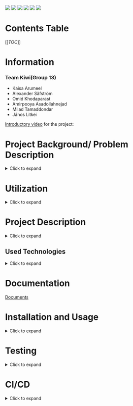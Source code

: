 <img src= "https://camo.githubusercontent.com/121f5000155889c0642b8a6b2a33a7f5fbe5c32d9133dac405ac269da15fcf94/68747470733a2f2f696d672e736869656c64732e696f2f62616467652f432532422532422d3030353939433f7374796c653d666f722d7468652d6261646765266c6f676f3d63253242253242266c6f676f436f6c6f723d7768697465">
<img src= "https://camo.githubusercontent.com/93c855ae825c1757f3426f05a05f4949d3b786c5b22d0edb53143a9e8f8499f6/68747470733a2f2f696d672e736869656c64732e696f2f62616467652f4a6176615363726970742d3332333333303f7374796c653d666f722d7468652d6261646765266c6f676f3d6a617661736372697074266c6f676f436f6c6f723d463744463145">
<img src= "https://camo.githubusercontent.com/9318a538d66a59bae54556fa490931939f442d6df8d48c4c819c360d709282d7/68747470733a2f2f696d672e736869656c64732e696f2f62616467652f41726475696e6f5f4944452d3030393739443f7374796c653d666f722d7468652d6261646765266c6f676f3d61726475696e6f266c6f676f436f6c6f723d7768697465">
<img src= "https://camo.githubusercontent.com/06c6858186510906c21d8c951168d55d976d7dfb9176ed6125c55b8a7de0baae/68747470733a2f2f696d672e736869656c64732e696f2f62616467652f4749542d4534344333303f7374796c653d666f722d7468652d6261646765266c6f676f3d676974266c6f676f436f6c6f723d7768697465">
<img src= "https://camo.githubusercontent.com/657329738460f56c758a29135bc198b08943183f5030a71776c2ea6050f5358e/68747470733a2f2f696d672e736869656c64732e696f2f62616467652f5376656c74652d3441344135353f7374796c653d666f722d7468652d6261646765266c6f676f3d7376656c7465266c6f676f436f6c6f723d464633453030">
<img src= "https://camo.githubusercontent.com/0fad77ddd85292b8800107c5a51df2f64ff5126a0fe6dfa1eb7d4977032918e2/68747470733a2f2f696d672e736869656c64732e696f2f62616467652f4e6f64652532306a732d3333393933333f7374796c653d666f722d7468652d6261646765266c6f676f3d6e6f6465646f746a73266c6f676f436f6c6f723d7768697465">


# Contents Table
[[_TOC_]]

# Information

### Team Kiwi(Group 13) 
- Kaisa Arumeel
- Alexander Säfström
- Omid Khodaparast
- Amirpooya Asadollahnejad
- Milad Tamaddondar
- János Litkei
 
[Introductory video](https://www.youtube.com/watch?v=9HAqAKBQyas) for the project:

# Project Background/ Problem Description
<details><summary>Click to expand</summary>

The need for efficient, cost-effective, and non-invasive monitoring solutions has become increasingly important in various industries. The monitoring system offers a reliable and accessible solution to security and environmental concerns. The system can be used in home security, industrial safety, parking assistance, environmental monitoring, retail analytics, and traffic management. The project builds on existing technologies and offers a customizable and expandable monitoring solution for different applications.

</details>

# Utilization
<details><summary>Click to expand</summary>

Despite the fact that the system is mainly designed for "Home Security", it has multiple other potential applications.
- Industrial safety: The system can detect objects in areas with heavy machinery and prevent accidents.
- Parking assistance: The system can detect the presence of vehicles and assist drivers in parking.
- Environmental monitoring: The system can detect changes in the environment and provide valuable insights.
- Retail analytics: The system can track the movement of customers and provide valuable data for businesses
- Traffic management: The system can detect and monitor traffic flow and help manage congestion.

</details>

# Project Description
<details><summary>Click to expand</summary>

This project aims to implement a monitoring system for a designated area or sector. The system employs two kinds of sensors: two ultrasonic sensors, a temperature sensor, and an actuator in the form of a servo motor, all of which are connected to a Wio Seeed Terminal, a microcontroller.

The core concept of the system involves mounting two ultrasonic sensors on top of a servo motor, which rotates the sensors to scan the designated area. These sensors transmit high-frequency sound waves and receive the corresponding echoes, thus detecting any objects that move within a specific radius of the sensors. The temperature sensor comes into play by measuring the temperature, which helps calculate the speed of sound in air. This information, in turn, assists in determining the amount of time in milliseconds to wait for the echo.

The servo motor is responsible for continuously monitoring its position in degrees, while the ultrasonic sensors passes the distance data it has recieved as a result of the ultrasoic wave transmission and reception to the microcontroller, the Wio Seeed Terminal, which then publishes this information over WiFi to the topic: KiWaveSonarData.

To provide a user-friendly interface, the front-end utilizes SvelteJS front-end framework and other JavaScript libraries to subscribe to the topic KiWaveSonarData. Upon receiving new information, the front-end parses and displays it in the form of a radar image that showcases the range and degree of any detected object relative to the sensors.

</details>

## Used Technologies
<details><summary>Click to expand</summary>

- C++
- JAVA SCRIPT
- FIGMA
- WIO SEEED TERMINAL 
- SERVO MOTOR
- ULTRASONIC SENSOR
- TEMPERATURE SENSOR

</details>

# Documentation 
[Documents](https://git.chalmers.se/courses/dit113/2023/group-13/kiwi/-/wikis/Home)

# Installation and Usage
<details><summary>Click to expand</summary>

## Introduction
<details><summary>Click to expand</summary>

This projetct builds a sonar using one Wio Seed Terminal (which is Arduino compatibale), two ultrasonic sensors, one temperature sensor, and one servo motor. These parts make up the hardware required to build the sonar. The hardware parts are controlled using a GUI made using SvelteJs frot-end framework. The project uses the MQTT protocol (which belongs to the Publish-Subscribe Architecture style ) to connect the GUI to the Wio Seeed Terminal.

</details>

## Working with Wio Terminal and the sensors
<details><summary>Click to expand</summary>

The Wio Seeed Terminal is an Arduino Compatibale microcontroller. This means that its manipulation is done using C++ programming language. To easily upload code on the Wio Seeed Terminal, you can use the [Arduino IDE](https://www.arduino.cc/en/software). There are libraries implemented for different sensors and also for the MQTT protocol in the SonarController directory.
    - `KiwiServo` library contains methods that are used to rotate the servo motor.
    - `KiwiTemp` contains methods that are used to manipulate the ultrasonic sensors
    - `KiwiTemp` contains methods that are used to manipulate the temperature sensor.
    - `KiwiMQTT` contains method that are used to manipulate the Wio Seeed Terminal to send information over the MQTT protocol.
    - Note that the `SonarController.ino` is the file containing the main code which is uploaded on the Wio Seeed Terminal. It contains the `void setup()` and the `void loop()` methods that are needed for the Wio to run.

There is a hpp file named `KiwiSecrets_template`. This file is meant to keep the WiFi name and and password. When you write your WiFi name (in the `ssd` attribute) and password (in the `secret` attribute), you should change the name of the file from KiwiSecrets_template.h to `KiwiSecrets.h`. Note that the file `KiwiSecrets.h` is put in the `.gitignore` file so that the WiFi name and password are not sent to the remote repository.

You also need to download the foolwing libraires. You can download these by clickoing on the library icon in the arduion library and search the name that are mentioned.
    - `rpcwifi.h` is needed to connect to the WiFi. You can download it by searching for rpcwifi.
    - `PubSubClient.h` is needed for publishing data and subscribing for data to the broker using the MQTT protocol. You can download it by searching for PubSubClinet.

The following lines will explain the pin-out instructions. Use these instructions to connect the sensors to the Wio Seeed Terminal. you can use the following image for referrence to which pin is which.

<img src = "https://files.seeedstudio.com/wiki/Wio-Terminal/img/WioT-Pinout.jpg">
<img src = "https://files.seeedstudio.com/wiki/Wio-Terminal/img/WT-GROVE.jpeg">

Servo motor pinout structure.
    - VCC connected to 4 (which is 5V) on the Wio
    - GND connected to 6 (which is GND) on the Wio
    - SIG connected to 16 (which is D2) on the Wio

First ultrasonic sensor pinout structure.
    - GND connected to 30 (which is GND) on the Wio
    - VCC connected to 1 (which is 3V3 (3.3 V)) on the Wio
    - SIG connected to 36 (which is D7)non the Wio

Second ultrasoic sensor pinout structure.
    - GND connected to 34 (which is GND) on the Wio
    - VCC connected to 2 (which is 3v3 (3.3 v)) on the Wio
    - SIG connected to 37 (which is D8) on the Wio

Temperature sensor pinout structure.
    - Use the Multifunctional pinout under the joystick

</details>

## Working with the GUI
<details><summary>Click to expand</summary>

SvelteJS was used to make the GUI for this project. In order to use SvelteJS you need to have [Node.js](https://nodejs.org/en/download) downloaded.

The GUi initial setup was done by runnign the command `npm create vite@latest` in the `SonarVisualizer` directory. However, if you use our project, you do not need to run the forementioned command, but rather the commands mentioned next.

If you fork this project and and then pull from the remote repository, before using npm commands to upload the web page, you need to open a terminal in the `SonarVisualizer` directory and run the command `npm install` or `npm i`. This command downloads the dependicies and packages that are used in the project.

The GUI can be run locally for testing or development purposes. This can be done by running `npm run dev` in the terminal while in the `SonarVisualizer` directory. After running the command, the application will be accessible at http://localhost:5173. To test the application on mobile, or other devices, it can be exposed on the local network by running `npm run dev -- --host`. Following this command the application can be accessed on the local network at the local IP address of the machine it’s running on, at port 5173. The exact address will also be displayed in the terminal.

After installing all the required dependencies, the application can be built from source by following these steps: 
1. Using the terminal, navigate to the source directory of `SonarVisualizer`.
2. Run `npm run build` to compile the Svelte files and build the project.
3. The final result can be found in the `dist` subdirectory in the `SonarVisualizer` directory. This command is mostly used in case you want to see if all the packages, especially the extra packages you have added to the project, can be run on the browser. Moreover, it is also used if you are planning to deploy your project on a server (more on this later).

If you navigate to the `src` subdirectory, you can find the different components under the `components` subdirectory. There is also a subdirectory called `data`. This directory contains the `stores.js` file which holds the information that is sent by the Wio Seeed Terminal over MQTT, and commands to be sent to the Wio Seeed Terminal by the GUI. The `App.svelte` component is the root component which contains the other components that are made under the `components` subdirectory.

Under `components` subdirectory, there is another directory called `mqtt` which conatins the `MQTTHandler.svelte` component. This component contains the publish and subscribe methods needed for the MQTT to work on the GUI.

</details>

</details>

# Testing
<details><summary>Click to expand</summary>

Unit tests were made for the GUI in this project. The Jest testing framework was used to make unit tests that checked the correctness of the commands sent by the GUI and the way componenets were rendered. This section contains information regarding configuring Jest on a svelte project and the commands used to run the tests. Note that when you use `npm i` after forking our project and pulling from the remote repository, you can already use the testing commands on our project as Jest is already configured on it. The Jest configuration part is useful for those who want to configure Jest on their own projects.

## Jest configuration
<details><summary>Click to expand</summary>

Needed libraries:
1. `@babel/core`, `babel-jest` and `@babel/preset-env`are some libraires that we need. . These are needed for the transpilation that is required by jest.
2. `svelte-jester` and `jest-transform-stub`. Jest does not understand how to parse non-JavaScript files. We need to use svelte-jester to transform Svelte files, and jest-transform-stub for importing non-JavaScript assets (images, CSS, etc).
3. `@testing-library/svelte` (known as Svelte Testing Library) provides DOM query functions on top of Svelte in a way that encourages better testing practices. Some of the most commonly used functions are `render`, `getByText`, `getByLabelText`, and `getByRole`.
4. `@testing-library/user-event` is a companion library to Svelte Testing Library that provides more advanced simulation of browser interactions than the built-in fireEvent function. An example of this is if you need to trigger an event for a mouse click while the Ctrl key is being pressed. You can find test examples using this library in our `test` subdirectory under `SonarVisualizer`. This library is handy for dealing with making tests for buttons.
5. If you use global environment variables or a `.env` file in your code, you need to install `babel-plugin-transform-vite-meta-env` to transform these variables for the commonJS module.
6. `@testing-library/jest-dom` provides a set of custom jest matchers that you can use to extend jest. These can be used to make your tests more declarative. It has functions such as `toBeDisabled()`, `toBeInTheDocument()`, and `toBeVisible()`.

You can installthe aforementioned libraires using npm:

```
npm install -D jest babel-jest @babel/preset-env svelte-jester jest-transform-stub @testing-library/svelte @testing-library/user-event babel-plugin-transform-vite-meta-env @testing-library/jest-dom
```

We need to configure Jest to transform our files. We must explicitly set our test environment to jsdom, which we are using through Jest. Since v27 Jest’s default test environment is node, we put the configuration in a specific Jest configuration file called `jest.config.json` in the project root folder (in our case in `SonarVisualizer`):

```
{
  "transform": {
    "^.+\\.js$": "babel-jest",
    "^.+\\.svelte$": "svelte-jester",
    ".+\\.(css|styl|less|sass|scss|png|jpg|ttf|woff|woff2)$": "jest-transform-stub"
  },
  "moduleFileExtensions": ["svelte", "js"],
  "testEnvironment": "jsdom",
  "setupFilesAfterEnv": ["@testing-library/jest-dom/extend-expect"]
}
```

We configure Babel to use the current version of node. Include the `babel-plugin-transform-vite-meta-env` plugin if you are using environment variables. We put the configuration in a `.babelrc` file in the project root folder (in our case in `SonarVisualizer`). Babel is a free and open-source JavaScript transcompiler that is mainly used to convert ECMAScript 2015+ code into backwards-compatible JavaScript code that can be run by older JavaScript engines. It allows web developers to take advantage of the newest features of the language.

```
{
  "presets": [["@babel/preset-env", { "targets": { "node": "current" } }]],
  "plugins": ["babel-plugin-transform-vite-meta-env"]
}
```

Add the scripts to run the tests in your `package.json`. NOte that you should add them under the `scripts` object.

```
"test": "npx jest src",
"test:watch": "npm run test -- --watch"
```
sources: https://www.roboleary.net/2021/11/18/svelte-app-testing-jest.html

After following the instructions (in case your configuring jest on your own project), you should be able to use the command `npm run test` to run the tests that you have written for your project. Note that a test file should be name after the component that your are testing. For example, if you have a component called `Button.svelte` then the test file should be called `Button.spec.js` or `Button.test.js`. As you can see, the test file has `.spec.js` or `.test.js`. This is needed for jest to be able to find the test files which are written in JavaScript.

</details>

</details>

# CI/CD
<details><summary>Click to expand</summary>

CI/CD stands for "continuous intergration" and "continuous development". We use the GitLab piplelines to continuous test code that is committed and and then deploy the code, if it passes the tests. The pipleine is written in `.gitlab-ci.yml` file which is usually uploaded on the root of the project (good practice to put it there). As you have noticed by now, this is a YAML file which contains commands that are executed by the GitLab runner(s). GitLab runners are computers that have Linux as their Operating System. These runners pull your project and look for the CI file and run the commands that you have given there. To install packages and programs on the runner to run your commands, most projects (our project too) use docker images. You can find docker images for the applications (programs) that you need in order to test and/or deploy your project from [docker hub](https://hub.docker.com/). Each block of commands that is executed by the GitLab runner is called a job. Note that you need to use a runner that can handle docker images. You can see the available runners under CI/CD in settings. You can see the result of your pipline under the CI/CD Pipelines.

You can customize your `.gitlab-ci.yml` file in many ways.
    - You can add stages, so that if one stage fails the reat do not run (useful in case of deployment). For example, if your test job fails, you do not want to deploy your project.
    - You can customize your jobs by using the `rules` flag, so that your job runs only on specific branches (in case of deployment, in `main` branch only as an example). 
    - You can add the `before-script` to download dependencies needed by the commands that run in the `script` flag.
    - You can specify the runner on which each job needs to run on using the `tags` flag.
    - Note that the jobs need to have the `script` flag. A job without the `script` flag does not do anything, so it will always pass.

This is just a glimpse into what you can do using CI/CD in GitLab. Our project uses CI/CD for automated testing and deployment. It is a simple pipileine. You can use this as a starting point. You can read and learn more about the sphisticated and advanced features of GitLab CI/CD [here](https://docs.gitlab.com/ee/ci/).

</details>





